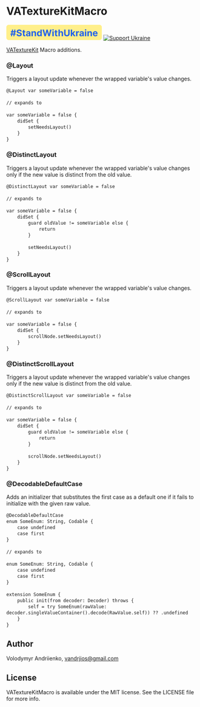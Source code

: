 # VATextureKitMacro


[![StandWithUkraine](https://raw.githubusercontent.com/vshymanskyy/StandWithUkraine/main/badges/StandWithUkraine.svg)](https://github.com/vshymanskyy/StandWithUkraine/blob/main/docs/README.md)
[![Support Ukraine](https://img.shields.io/badge/Support-Ukraine-FFD500?style=flat&labelColor=005BBB)](https://opensource.fb.com/support-ukraine)


[VATextureKit](https://github.com/VAndrJ/VATextureKit) Macro additions.


### @Layout


Triggers a layout update whenever the wrapped variable's value changes.


```
@Layout var someVariable = false

// expands to

var someVariable = false {
    didSet {
        setNeedsLayout()
    }
}
```


### @DistinctLayout


Triggers a layout update whenever the wrapped variable's value changes only if the new value is distinct from the old value.


```
@DistinctLayout var someVariable = false

// expands to

var someVariable = false {
    didSet {
        guard oldValue != someVariable else {
            return
        }

        setNeedsLayout()
    }
}
```


### @ScrollLayout


Triggers a layout update whenever the wrapped variable's value changes.


```
@ScrollLayout var someVariable = false

// expands to

var someVariable = false {
    didSet {
        scrollNode.setNeedsLayout()
    }
}
```


### @DistinctScrollLayout


Triggers a layout update whenever the wrapped variable's value changes only if the new value is distinct from the old value.


```
@DistinctScrollLayout var someVariable = false

// expands to

var someVariable = false {
    didSet {
        guard oldValue != someVariable else {
            return
        }

        scrollNode.setNeedsLayout()
    }
}
```


### @DecodableDefaultCase


Adds an initializer that substitutes the first case as a default one if it fails to initialize with the given raw value.


```
@DecodableDefaultCase
enum SomeEnum: String, Codable {
    case undefined
    case first
}

// expands to

enum SomeEnum: String, Codable {
    case undefined
    case first
}

extension SomeEnum {
    public init(from decoder: Decoder) throws {
        self = try SomeEnum(rawValue: decoder.singleValueContainer().decode(RawValue.self)) ?? .undefined
    }
}
```


## Author


Volodymyr Andriienko, vandrjios@gmail.com


## License


VATextureKitMacro is available under the MIT license. See the LICENSE file for more info.
